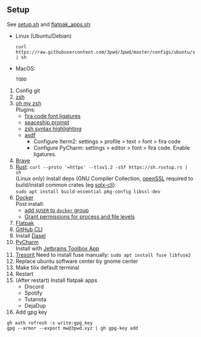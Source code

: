 ## Setup
See [setup.sh](ubuntu/setup13.sh) and [flatpak_apps.sh](ubuntu/flatpak_apps.sh):
- Linux (Ubuntu/Debian)
   ```shell
   curl https://raw.githubusercontent.com/3pwd/3pwd/master/configs/ubuntu/setup.sh | sh
   ```
- MacOS:
   ```
   TODO
   ```

1. Config git
2. [zsh](https://github.com/ohmyzsh/ohmyzsh/wiki/Installing-ZSH)
3. [oh my zsh](https://github.com/ohmyzsh/ohmyzsh#basic-installation)  
  Plugins:  
    - [fira code font ligatures](https://github.com/tonsky/FiraCode/wiki/Linux-instructions#installing-with-a-package-manager)
    - [spaceship prompt](https://github.com/spaceship-prompt/spaceship-prompt#-installation)
    - [zsh syntax highlighting](https://github.com/zsh-users/zsh-syntax-highlighting/blob/master/INSTALL.md#oh-my-zsh)
    - [asdf](https://github.com/ohmyzsh/ohmyzsh/tree/master/plugins/asdf#installation)
      - Configure Iterm2: settings > profile > text > font > fira code
      - Configure PyCharm: settings > editor > font > fira code. Enable ligatures.
4. [Brave](https://brave.com/linux/#debian-ubuntu-mint)
5. [Rust](https://www.rust-lang.org/tools/install): `curl --proto '=https' --tlsv1.2 -sSf https://sh.rustup.rs | sh`  
   (Linux only) Install deps (GNU Compiler Collection, [openSSL]([openSSL](https://docs.rs/openssl/latest/openssl/#automatic)) required to build/install common crates (eg [sqlx-cli](https://github.com/launchbadge/sqlx/tree/main/sqlx-cli)):  
   `sudo apt install build-essential pkg-config libssl-dev`
6. [Docker](https://docs.docker.com/engine/install/ubuntu/)  
   Post install:
     - [add `$USER` to `docker` group](https://docs.docker.com/engine/install/linux-postinstall/)
     - [Grant permissions for process and file levels](https://intellij-support.jetbrains.com/hc/en-us/community/posts/360000172139-Docker-Unix-TCP-socket-with-unix-var-run-docker-sock-Permission-Denied)
7. [Flatpak](https://flatpak.org/setup/Ubuntu)
8. [GitHub CLI](https://github.com/cli/cli/blob/trunk/docs/install_linux.md)
9. Install [Dasel](https://github.com/TomWright/dasel)
10. [PyCharm](https://www.jetbrains.com/pycharm/download)  
    Install with [Jetbrains Toolbox App](https://www.jetbrains.com/de-de/toolbox-app/)
11. [Tresorit](https://tresorit.com/de/download)
     Need to install fuse manually: `sudo apt install fuse libfuse2`
12. Replace ubuntu software center by gnome center 
13. Make tilix default terminal
14. Restart
15. (After restart) Install flatpak apps
    - Discord
    - Spotify
    - Tutanota
    - DejaDup
16. Add gpg key
   ```shell
   gh auth refresh -s write:gpg_key
   gpg --armor --export mw@3pwd.xyz | gh gpg-key add
   ```


